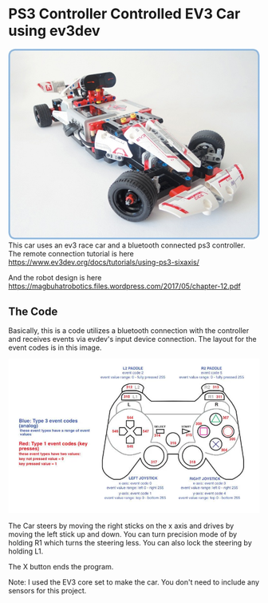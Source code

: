 # PS3 Controller Controlled EV3 Car using ev3dev
![Image of EV3 Race car](race_car.jpg)
This car uses an ev3 race car and a bluetooth connected ps3 controller.
The remote connection tutorial is here https://www.ev3dev.org/docs/tutorials/using-ps3-sixaxis/ 

And the robot design is here https://magbuhatrobotics.files.wordpress.com/2017/05/chapter-12.pdf

## The Code
Basically, this is a code utilizes a bluetooth connection with the controller and receives events via evdev's input device connection. The layout for the event codes is in this image.

![Image of Controller Diagram](PS3-Diagram.webp)

The Car steers by moving the right sticks on the x axis and drives by moving the left stick up and down. You can turn precision mode of by holding R1 which turns the steering less. You can also lock the steering by holding L1.

The X button ends the program.

Note: I used the EV3 core set to make the car. You don't need to include any sensors for this project.